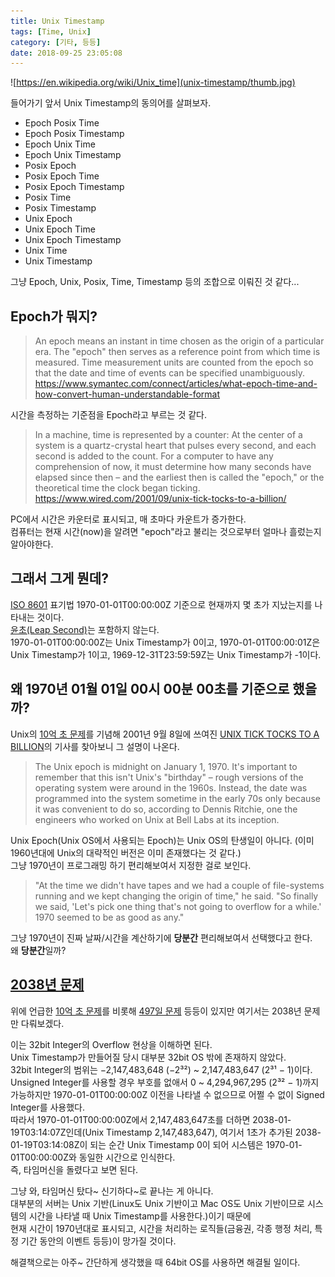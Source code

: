 ```yaml
---
title: Unix Timestamp
tags: [Time, Unix]
category: [기타, 등등]
date: 2018-09-25 23:05:08
---
```

![https://en.wikipedia.org/wiki/Unix_time](unix-timestamp/thumb.jpg)

들어가기 앞서 Unix Timestamp의 동의어를 살펴보자.  

* Epoch Posix Time
* Epoch Posix Timestamp
* Epoch Unix Time
* Epoch Unix Timestamp
* Posix Epoch
* Posix Epoch Time
* Posix Epoch Timestamp
* Posix Time
* Posix Timestamp  
* Unix Epoch  
* Unix Epoch Time  
* Unix Epoch Timestamp  
* Unix Time  
* Unix Timestamp

그냥 Epoch, Unix, Posix, Time, Timestamp 등의 조합으로 이뤄진 것 같다...

## Epoch가 뭐지?
> An epoch means an instant in time chosen as the origin of a particular era. 
  The "epoch" then serves as a reference point from which time is measured. 
  Time measurement units are counted from the epoch so that the date and time of events can be specified unambiguously.
  https://www.symantec.com/connect/articles/what-epoch-time-and-how-convert-human-understandable-format
  
시간을 측정하는 기준점을 Epoch라고 부르는 것 같다.  

> In a machine, time is represented by a counter: At the center of a system is a quartz-crystal heart that pulses every second, and each second is added to the count. 
  For a computer to have any comprehension of now, it must determine how many seconds have elapsed since then – and the earliest then is called the "epoch," or the theoretical time the clock began ticking.
  https://www.wired.com/2001/09/unix-tick-tocks-to-a-billion/

PC에서 시간은 카운터로 표시되고, 매 초마다 카운트가 증가한다.  
컴퓨터는 현재 시간(now)을 알려면 "epoch"라고 불리는 것으로부터 얼마나 흘렀는지 알아야한다.

## 그래서 그게 뭔데?  
[ISO 8601](https://en.wikipedia.org/wiki/ISO_8601) 표기법 1970-01-01T00:00:00Z 기준으로 현재까지 몇 초가 지났는지를 나타내는 것이다.  
[윤초(Leap Second)](https://ko.wikipedia.org/wiki/%EC%9C%A4%EC%B4%88)는 포함하지 않는다.  
1970-01-01T00:00:00Z는 Unix Timestamp가 0이고, 1970-01-01T00:00:01Z은 Unix Timestamp가 1이고, 1969-12-31T23:59:59Z는 Unix Timestamp가 -1이다.  

## 왜 1970년 01월 01일 00시 00분 00초를 기준으로 했을까?
Unix의 [10억 초 문제](https://namu.wiki/w/10%EC%96%B5%20%EC%B4%88%20%EB%AC%B8%EC%A0%9C)를 기념해 2001년 9월 8일에 쓰여진 [UNIX TICK TOCKS TO A BILLION](https://www.wired.com/2001/09/unix-tick-tocks-to-a-billion/)의 기사를 찾아보니 그 설명이 나온다.  

> The Unix epoch is midnight on January 1, 1970. It's important to remember that this isn't Unix's "birthday" – rough versions of the operating system were around in the 1960s.
  Instead, the date was programmed into the system sometime in the early 70s only because it was convenient to do so, according to Dennis Ritchie, one the engineers who worked on Unix at Bell Labs at its inception.

Unix Epoch(Unix OS에서 사용되는 Epoch)는 Unix OS의 탄생일이 아니다. (이미 1960년대에 Unix의 대략적인 버전은 이미 존재했다는 것 같다.)  
그냥 1970년이 프로그래밍 하기 편리해보여서 지정한 걸로 보인다.
  
> "At the time we didn't have tapes and we had a couple of file-systems running and we kept changing the origin of time," he said.
  "So finally we said, 'Let's pick one thing that's not going to overflow for a while.' 1970 seemed to be as good as any."

그냥 1970년이 진짜 날짜/시간을 계산하기에 **당분간** 편리해보여서 선택했다고 한다.  
왜 **당분간**일까?

## [2038년 문제](https://namu.wiki/w/2038%EB%85%84%20%EB%AC%B8%EC%A0%9C)
위에 언급한 [10억 초 문제](https://namu.wiki/w/10%EC%96%B5%20%EC%B4%88%20%EB%AC%B8%EC%A0%9C)를 비롯해 [497일 문제](https://namu.wiki/w/497%EC%9D%BC%20%EB%AC%B8%EC%A0%9C) 등등이 있지만 여기서는 2038년 문제만 다뤄보겠다.  

이는 32bit Integer의 Overflow 현상을 이해하면 된다.  
Unix Timestamp가 만들어질 당시 대부분 32bit OS 밖에 존재하지 않았다.  
32bit Integer의 범위는 −2,147,483,648 (−2³²) ~ 2,147,483,647 (2³¹ − 1)이다.  
Unsigned Integer를 사용할 경우 부호를 없애서 0 ~ 4,294,967,295 (2³² − 1)까지 가능하지만 1970-01-01T00:00:00Z 이전을 나타낼 수 없으므로 어쩔 수 없이 Signed Integer를 사용했다.  
따라서 1970-01-01T00:00:00Z에서 2,147,483,647초를 더하면 2038-01-19T03:14:07Z인데(Unix Timestamp 2,147,483,647),
여기서 1초가 추가된 2038-01-19T03:14:08Z이 되는 순간 Unix Timestamp 0이 되어 시스템은 1970-01-01T00:00:00Z와 동일한 시간으로 인식한다.  
즉, 타임머신을 돌렸다고 보면 된다. 

그냥 와, 타임머신 탔다~ 신기하다~로 끝나는 게 아니다.  
대부분의 서버는 Unix 기반(Linux도 Unix 기반이고 Mac OS도 Unix 기반이므로 시스템의 시간을 나타낼 때 Unix Timestamp를 사용한다.)이기 때문에  
현재 시간이 1970년대로 표시되고, 시간을 처리하는 로직들(금융권, 각종 행정 처리, 특정 기간 동안의 이벤트 등등)이 망가질 것이다.  

해결책으로는 아주~ 간단하게 생각했을 때 64bit OS를 사용하면 해결될 일이다.
